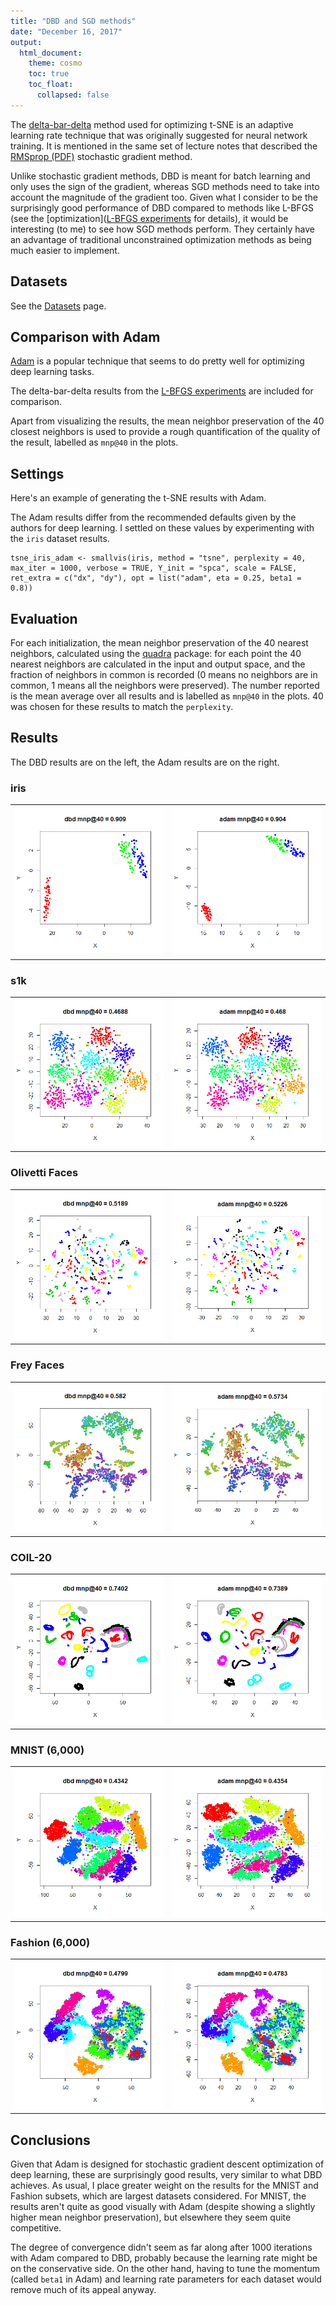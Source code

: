 ```yaml
---
title: "DBD and SGD methods"
date: "December 16, 2017"
output:
  html_document:
    theme: cosmo
    toc: true
    toc_float:
      collapsed: false
---
```


The [delta-bar-delta](https://dx.doi.org/10.1016/0893-6080%2888%2990003-2) method 
used for optimizing t-SNE is an adaptive learning rate technique that
was originally suggested for neural network training. It is mentioned in the same
set of lecture notes that described the 
[RMSprop (PDF)](https://www.cs.toronto.edu/~tijmen/csc321/slides/lecture_slides_lec6.pdf)
stochastic gradient method.

Unlike stochastic gradient methods, DBD is meant for batch learning and only 
uses the sign of the gradient, whereas SGD methods need to take into account
the magnitude of the gradient too. Given what I consider to be the surprisingly
good performance of DBD compared to methods like L-BFGS (see the [optimization]([L-BFGS experiments](https://jlmelville.github.io/smallvis/opt.html) for details), it
would be interesting (to me) to see how SGD methods perform. They certainly
have an advantage of traditional unconstrained optimization methods as being
much easier to implement.

## Datasets

See the [Datasets](https://jlmelville.github.io/smallvis/datasets.html) page.

## Comparison with Adam

[Adam](https://arxiv.org/abs/1412.6980) is a popular technique that seems to
do pretty well for optimizing deep learning tasks. 

The delta-bar-delta results from the 
[L-BFGS experiments](https://jlmelville.github.io/smallvis/opt.html) are 
included for comparison.

Apart from visualizing the results, the mean neighbor preservation of the
40 closest neighbors is used to provide a rough quantification of the quality
of the result, labelled as `mnp@40` in the plots.

## Settings

Here's an example of generating the t-SNE results with Adam.

The Adam results differ from the recommended defaults given by the authors for
deep learning. I settled on these values by experimenting with the `iris`
dataset results.

```
tsne_iris_adam <- smallvis(iris, method = "tsne", perplexity = 40, max_iter = 1000, verbose = TRUE, Y_init = "spca", scale = FALSE, ret_extra = c("dx", "dy"), opt = list("adam", eta = 0.25, beta1 = 0.8))
```

## Evaluation

For each initialization, the mean neighbor preservation of the
40 nearest neighbors, calculated using the 
[quadra](https://github.com/jlmelville/quadra) package: for each point the 40
nearest neighbors are calculated in the input and output space, and the fraction
of neighbors in common is recorded (0 means no neighbors are in common, 1 means
all the neighbors were preserved). The number reported is the mean average over
all results and is labelled as `mnp@40` in the plots. 40 was chosen for these
results to match the `perplexity`.

## Results

The DBD results are on the left, the Adam results are on the right.

### iris

|                             |                           |
:----------------------------:|:--------------------------:
![iris delta-bar-delta](../img/opt/iris_dbd.png)|![iris adam](../img/sgd/iris_adam.png)


### s1k

|                             |                           |
:----------------------------:|:--------------------------:
![s1k delta-bar-delta](../img/opt/s1k_dbd.png)|![s1k adam](../img/sgd/s1k_adam.png)


### Olivetti Faces

|                             |                           |
:----------------------------:|:--------------------------:
![oli delta-bar-delta](../img/opt/oli_dbd.png)|![oli adam](../img/sgd/oli_adam.png)

### Frey Faces

|                             |                           |
:----------------------------:|:--------------------------:
![Frey delta-bar-delta](../img/opt/frey_dbd.png)|![Frey adam](../img/sgd/frey_adam.png)


### COIL-20

|                             |                           |
:----------------------------:|:--------------------------:
![COIL-20 delta-bar-delta](../img/opt/coil20_dbd.png)|![COIL-20 adam](../img/sgd/coil20_adam.png)


### MNIST (6,000)

|                             |                           |
:----------------------------:|:--------------------------:
![MNIST delta-bar-delta](../img/opt/mnist_dbd.png)|![MNIST adam](../img/sgd/mnist_adam.png)

### Fashion (6,000)

|                             |                           |
:----------------------------:|:--------------------------:
![Fashion delta-bar-delta](../img/opt/fashion_dbd.png)|![Fashion adam](../img/sgd/fashion_adam.png)

## Conclusions

Given that Adam is designed for stochastic gradient descent optimization of
deep learning, these are surprisingly good results, very similar to what DBD
achieves. As usual, I place greater weight on the results for the MNIST and 
Fashion subsets, which are largest datasets considered. For MNIST, the results 
aren't quite as good visually with Adam (despite showing a slightly higher mean
neighbor preservation), but elsewhere they seem quite competitive.

The degree of convergence didn't seem as far along after 1000 iterations with
Adam compared to DBD, probably because the learning rate might be on the
conservative side. On the other hand, having to tune the momentum (called
`beta1` in Adam) and learning rate parameters for each dataset would remove much
of its appeal anyway.

